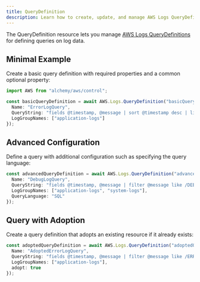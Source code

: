 ```yaml
---
title: QueryDefinition
description: Learn how to create, update, and manage AWS Logs QueryDefinitions using Alchemy Cloud Control.
---
```


The QueryDefinition resource lets you manage [AWS Logs QueryDefinitions](https://docs.aws.amazon.com/logs/latest/userguide/) for defining queries on log data. 

## Minimal Example

Create a basic query definition with required properties and a common optional property:

```ts
import AWS from "alchemy/aws/control";

const basicQueryDefinition = await AWS.Logs.QueryDefinition("basicQuery", {
  Name: "ErrorLogQuery",
  QueryString: "fields @timestamp, @message | sort @timestamp desc | limit 20",
  LogGroupNames: ["application-logs"]
});
```

## Advanced Configuration

Define a query with additional configuration such as specifying the query language:

```ts
const advancedQueryDefinition = await AWS.Logs.QueryDefinition("advancedQuery", {
  Name: "DebugLogQuery",
  QueryString: "fields @timestamp, @message | filter @message like /DEBUG/ | sort @timestamp desc | limit 20",
  LogGroupNames: ["application-logs", "system-logs"],
  QueryLanguage: "SQL"
});
```

## Query with Adoption

Create a query definition that adopts an existing resource if it already exists:

```ts
const adoptedQueryDefinition = await AWS.Logs.QueryDefinition("adoptedQuery", {
  Name: "AdoptedErrorLogQuery",
  QueryString: "fields @timestamp, @message | filter @message like /ERROR/",
  LogGroupNames: ["application-logs"],
  adopt: true
});
```